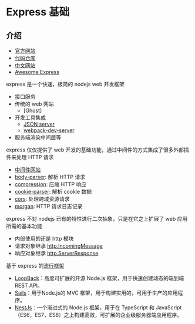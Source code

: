 # Express 基础

## 介绍

- [官方网站](http://expressjs.com/)
- [代码仓库](https://github.com/expressjs/express)
- [中文网站](https://www.expressjs.com.cn/)
- [Awesome Express](https://github.com/rajikaimal/awesome-express)


express 是一个快速，极简的 nodejs web 开发框架
- 接口服务
- 传统的 web 网站
  - [Ghost]
- 开发工具集成
  - [JSON server](https://github.com/typicode/json-server)
  - [webpack-dev-server](https://github.com/webpack/webpack-dev-server)
- 服务端渲染中间层等


express 仅仅提供了 web 开发的基础功能，通过中间件的方式集成了很多外部插件来处理 HTTP 请求
- [中间件网站](https://expressjs.com/en/resources/middleware)
- [body-parser](http://expressjs.com/en/resources/middleware/body-parser.html): 解析 HTTP 请求
- [compression](http://expressjs.com/en/resources/middleware/compression.html): 压缩 HTTP 响应
- [cookie-parser](http://expressjs.com/en/resources/middleware/cookie-parser.html): 解析 cookie 数据
- [cors](http://expressjs.com/en/resources/middleware/cors.html): 处理跨域资源请求
- [morgan](http://expressjs.com/en/resources/middleware/morgan.html): HTTP 请求日志记录


express 不对 nodejs 已有的特性进行二次抽象，只是在它之上扩展了 web 应用所需的基本功能
- 内部使用的还是 http 模块
- 请求对象继承 [http.IncomingMessage](https://nodejs.org/dist/latest-v14.x/docs/api/http.html#http_class_http_incomingmessage)
- 响应对象继承 [http.ServerResponse](https://nodejs.org/dist/latest-v14.x/docs/api/http.html#http_class_http_serverresponse)


基于 express 的[流行框架](http://expressjs.com/en/resources/frameworks.html)
- [LoopBack](https://loopback.io/)：高度可扩展的开源 Node.js 框架，用于快速创建动态的端到端 REST API。
- [Sails](https://sailsjs.com/)：用于Node.js的 MVC 框架，用于构建实用的，可用于生产的应用程序。
- [NestJs](https://github.com/nestjs/nest)：一个渐进式的 Node.js 框架，用于在 TypeScript 和 JavaScript（ES6，ES7，ES8）之上构建高效，可扩展的企业级服务器端应用程序。

